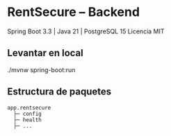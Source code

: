 # RentSecure – Backend
Spring Boot 3.3 | Java 21 | PostgreSQL 15
Licencia MIT
## Levantar en local
./mvnw spring-boot:run
## Estructura de paquetes
```
app.rentsecure
  ├─ config
  ├─ health
  ├─ ...
```